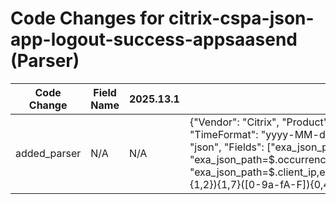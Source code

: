 # Code Changes for citrix-cspa-json-app-logout-success-appsaasend (Parser)

| Code Change | Field Name | 2025.13.1 | 2025.14.1 |
|-------------|------------|-----------|------------|
| added_parser | N/A | N/A | {"Vendor": "Citrix", "Product": "Citrix Secure Private Access", "TimeFormat": "yyyy-MM-dd'T'HH:mm:ss.SSSZ", "ExtractionType": "json", "Fields": ["exa_json_path=$.timestamp,exa_field_name=time", "exa_json_path=$.occurrence_event_type,exa_field_name=event_name", "exa_json_path=$.client_ip,exa_regex=^({src_ip}((([0-9a-fA-F.]{0,4}):{1,2}){1,7}([0-9a-fA-F]){0,4})|(((25[0-5]|(2[0-4]|1\d|[0-9]|)\d)\.?\b){4}))(:({src_port}\d+))?$", "exa_json_path=$.device_id,exa_field_name=src_host", "exa_json_path=$.domain,exa_field_name=domain", "exa_json_path=$.entity_id,exa_regex=({email_address}([A-Za-z0-9]+[!#$%&'+\/=?^_`~.\-])*[A-Za-z0-9]+@({email_domain}[^\]\s\"\\,;\|]+\.[^\]\s\"\\,;\|]+))|({user}[\w\.\-\!\#\^\~]{1,40}\$?)", "exa_json_path=$.session_user_name,exa_regex=({email_address}([A-Za-z0-9]+[!#$%&'+\/=?^_`~.\-])*[A-Za-z0-9]+@({email_domain}[^\]\s\"\\,;\|]+\.[^\]\s\"\\,;\|]+))|({user}[\w\.\-\!\#\^\~]{1,40}\$?)", "exa_json_path=$.user_name,exa_regex=({email_address}([A-Za-z0-9]+[!#$%&'+\/=?^_`~.\-])*[A-Za-z0-9]+@({email_domain}[^\]\s\"\\,;\|]+\.[^\]\s\"\\,;\|]+))|({user}[\w\.\-\!\#\^\~]{1,40}\$?)", "exa_json_path=$.user_upn,exa_field_name=user_upn", "exa_json_path=$.os_name,exa_field_name=os", "exa_json_path=$.browser_name,exa_field_name=browser", "exa_json_path=$.city,exa_field_name=city", "exa_json_path=$.country,exa_field_name=country", "exa_json_path=$.app_name,exa_field_name=app", "exa_json_path=$.server_name,exa_field_name=server_name", "exa_json_path=$.tenant_id,exa_field_name=tenant_id", "exa_json_path=$.event_id,exa_field_name=event_id", "exa_json_path=$.event_type,exa_field_name=event_subtype", "exa_json_path=$.event_category,exa_field_name=event_category", "exa_json_path=$.event_source,exa_field_name=log_source", "exa_json_path=$.product,exa_field_name=product_name", "exa_json_path=$.transaction_id,exa_field_name=transaction_id", "exa_json_path=$.os_version,exa_field_name=os_version", "exa_json_path=$.event_status,exa_field_name=result", "exa_json_path=$.policy_result,exa_field_name=result", "exa_json_path=$.policy_name,exa_field_name=policy_name", "exa_json_path=$.saas_app_launch_url,exa_field_name=url", "exa_json_path=$.browser_version,exa_field_name=user_agent"], "Name": "citrix-cspa-json-app-logout-success-appsaasend", "ParserVersion": "v1.0.0", "Conditions": ["\"occurrence_event_type\":\"App.SaaS.End\"", "\"entity_type\":\"user\"", "\"product\":\"Citrix Secure Private Access\""]} |